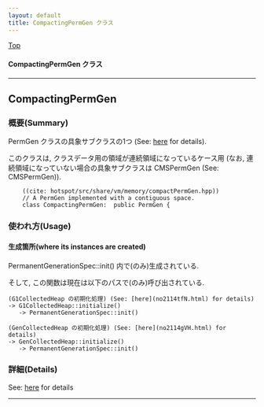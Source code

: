 ```yaml
---
layout: default
title: CompactingPermGen クラス 
---
```

[Top](../index.html)

#### CompactingPermGen クラス 



---
## <a name="nor0fTo8Km" id="nor0fTo8Km">CompactingPermGen</a>

### 概要(Summary)
PermGen クラスの具象サブクラスの1つ (See: [here](no3718kvd.html) for details).

このクラスは, クラスデータ用の領域が連続領域になっているケース用 
(なお, 連続領域になっていない場合の具象サブクラスは CMSPermGen (See: CMSPermGen)).


```
    ((cite: hotspot/src/share/vm/memory/compactPermGen.hpp))
    // A PermGen implemented with a contiguous space.
    class CompactingPermGen:  public PermGen {
```

### 使われ方(Usage)
#### 生成箇所(where its instances are created)
PermanentGenerationSpec::init() 内で(のみ)生成されている.

そして, この関数は現在は以下のパスで(のみ)呼び出されている.

```
(G1CollectedHeap の初期化処理) (See: [here](no2114tfN.html) for details)
-> G1CollectedHeap::initialize()
   -> PermanentGenerationSpec::init()

(GenCollectedHeap の初期化処理) (See: [here](no2114gVH.html) for details)
-> GenCollectedHeap::initialize()
   -> PermanentGenerationSpec::init()
```




### 詳細(Details)
See: [here](../doxygen/classCompactingPermGen.html) for details

---
